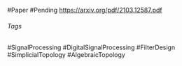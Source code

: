 #Paper #Pending https://arxiv.org/pdf/2103.12587.pdf
###### Tags
#SignalProcessing #DigitalSignalProcessing #FilterDesign #SimplicialTopology  #AlgebraicTopology